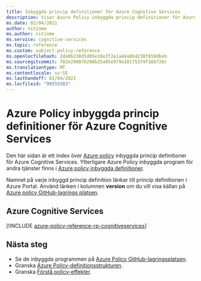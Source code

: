 ```yaml
---
title: Inbyggda princip definitioner för Azure Cognitive Services
description: Visar Azure Policy inbyggda princip definitioner för Azure Cognitive Services. Dessa inbyggda princip definitioner tillhandahåller vanliga metoder för att hantera dina Azure-resurser.
ms.date: 02/04/2021
author: nitinme
ms.author: nitinme
ms.service: cognitive-services
ms.topic: reference
ms.custom: subject-policy-reference
ms.openlocfilehash: 2da0b230d5d05e10e3f2e1a44a8b4238f659dbeb
ms.sourcegitcommit: f82e290076298b25a85e979a101753f9f16b720c
ms.translationtype: MT
ms.contentlocale: sv-SE
ms.lasthandoff: 02/04/2021
ms.locfileid: "99555583"
---
```

# <a name="azure-policy-built-in-policy-definitions-for-azure-cognitive-services"></a>Azure Policy inbyggda princip definitioner för Azure Cognitive Services

Den här sidan är ett index över [Azure policy](../governance/policy/overview.md) inbyggda princip definitioner för Azure Cognitive Services. Ytterligare Azure Policy inbyggda program för andra tjänster finns i [Azure policy inbyggda definitioner](../governance/policy/samples/built-in-policies.md).

Namnet på varje inbyggd princip definition länkar till princip definitionen i Azure Portal. Använd länken i kolumnen **version** om du vill visa källan på [Azure policy GitHub-lagrings platsen](https://github.com/Azure/azure-policy).

## <a name="azure-cognitive-services"></a>Azure Cognitive Services

[!INCLUDE [azure-policy-reference-rp-cognitiveservices](../../includes/policy/reference/byrp/microsoft.cognitiveservices.md)]

## <a name="next-steps"></a>Nästa steg

- Se de inbyggda programmen på [Azure Policy GitHub-lagringsplatsen](https://github.com/Azure/azure-policy).
- Granska [Azure Policy-definitionsstrukturen](../governance/policy/concepts/definition-structure.md).
- Granska [Förstå policy-effekter](../governance/policy/concepts/effects.md).
